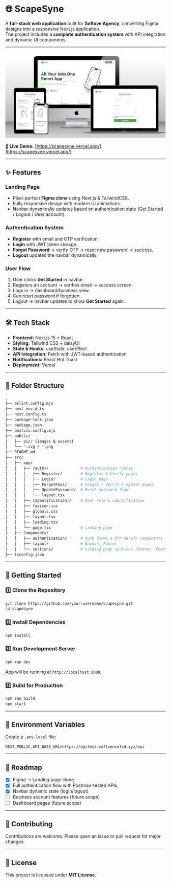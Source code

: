 # 🌐 ScapeSyne

A **full-stack web application** built for **Softove Agency**, converting Figma designs into a responsive Next.js application.  
The project includes a **complete authentication system** with API integration and dynamic UI components.

---

![alt text](image.png)


🔗 **Live Demo:** [https://scapesyne.vercel.app/](https://scapesyne.vercel.app/)

---

## ✨ Features

### Landing Page
- Pixel-perfect **Figma clone** using Next.js & TailwindCSS.  
- Fully responsive design with modern UI animations.  
- Navbar dynamically updates based on authentication state (Get Started / Logout / User account).  

### Authentication System
- **Register** with email and OTP verification.  
- **Login** with JWT token storage.  
- **Forgot Password** → verify OTP → reset new password → success.  
- **Logout** updates the navbar dynamically.  

### User Flow
1. User clicks **Get Started** in navbar.  
2. Registers an account → verifies email → success screen.  
3. Logs in → dashboard/business view.  
4. Can reset password if forgotten.  
5. Logout → navbar updates to show **Get Started** again.  

---

## 🛠 Tech Stack

- **Frontend:** Next.js 15 + React  
- **Styling:** Tailwind CSS + daisyUI  
- **State & Hooks:** useState, useEffect  
- **API Integration:** Fetch with JWT-based authentication  
- **Notifications:** React Hot Toast  
- **Deployment:** Vercel  

---

## 📂 Folder Structure

```bash
.
├── eslint.config.mjs
├── next-env.d.ts
├── next.config.ts
├── package-lock.json
├── package.json
├── postcss.config.mjs
├── public/
│   ├── pic/ (images & assets)
│   └── *.svg / *.png
├── README.md
├── src/
│   ├── app/
│   │   ├── (auth)/              # Authentication routes
│   │   │   ├── Register/        # Register & Verify pages
│   │   │   ├── Login/           # Login page
│   │   │   ├── ForgotPass/      # Forgot + Verify + Update pages
│   │   │   ├── UpdatePassword/  # Reset password flow
│   │   │   └── layout.tsx
│   │   ├── (Identification)/    # User role & identification
│   │   ├── favicon.ico
│   │   ├── globals.css
│   │   ├── layout.tsx
│   │   ├── loading.tsx
│   │   └── page.tsx             # Landing page
│   ├── Components/
│   │   ├── authentication/      # Auth forms & OTP verify components
│   │   ├── layout/              # Navbar, Footer
│   │   └── sections/            # Landing page sections (Banner, Features, FAQ, etc.)
├── tsconfig.json
```

---

## 🚀 Getting Started

### 1️⃣ Clone the Repository
```bash
git clone https://github.com/your-username/scapesyne.git
cd scapesyne
```

### 2️⃣ Install Dependencies
```bash
npm install
```

### 3️⃣ Run Development Server
```bash
npm run dev
```
App will be running at `http://localhost:3000`.

### 4️⃣ Build for Production
```bash
npm run build
npm start
```

---

## 🔑 Environment Variables

Create a `.env.local` file:

```env
NEXT_PUBLIC_API_BASE_URL=https://apitest.softvencefsd.xyz/api
```

---

## 📌 Roadmap

- [x] Figma → Landing page clone  
- [x] Full authentication flow with Postman-tested APIs  
- [x] Navbar dynamic state (login/logout)  
- [ ] Business account features (future scope)  
- [ ] Dashboard pages (future scope)  

---

## 🤝 Contributing

Contributions are welcome. Please open an issue or pull request for major changes.

---

## 📜 License

This project is licensed under **MIT License**.

